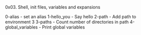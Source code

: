 0x03. Shell, init files, variables and expansions

0-alias - set an alias
1-hello_you - Say hello
2-path - Add path to environment
3
3-paths - Count number of directories in path
4-global_variables - Print global variables
